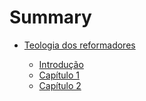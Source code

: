 # Summary

* [Teologia dos reformadores](./teologia-reformadores/capa.md)

  * [Introdução](./teologia-reformadores/introducao.md)
  * [Capítulo 1](./teologia-reformadores/chapter1.md)
  * [Capítulo 2](./teologia-reformadores/chapter2.md)
